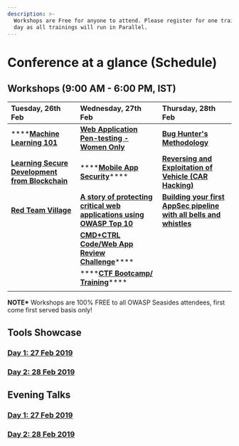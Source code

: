 ```yaml
---
description: >-
  Workshops are Free for anyone to attend. Please register for one training per
  day as all trainings will run in Parallel.
---
```


# Conference at a glance \(Schedule\)

## **Workshops \(9:00 AM - 6:00 PM, IST\)**

| **Tuesday, 26th Feb** | **Wednesday, 27th Feb** | **Thursday, 28th Feb** |
| :--- | :--- | :--- |
| \*\*\*\*[**Machine Learning 101**](https://2019.owaspseasides.com/events/machine-learning-101-workshop)  | [**Web Application Pen-testing - Women Only**](https://www.owaspseasides.com/events/penetration-testing-workshop) | [**Bug Hunter's Methodology**](https://www.owaspseasides.com/events/bug-hunters-methodology) |
| [**Learning Secure Development from Blockchain**](https://www.owaspseasides.com/events/learning-secure-development-from-blockchained) | \*\*\*\*[**Mobile App Security**](https://2019.owaspseasides.com/events/mobile-appsecurity)\*\*\*\* | [**Reversing and Exploitation of Vehicle \(CAR Hacking\)**](https://www.owaspseasides.com/events/car-hacking-village) |
| [**Red Team Village**](https://www.owaspseasides.com/events/red-team-village) | [**A story of protecting critical web applications using OWASP Top 10** ](https://www.owaspseasides.com/events/game-of-chromes-a-story-of-protecting-critical-web-applications-using-owasp-top-10) | [**Building your first AppSec pipeline with all bells and whistles**](https://www.owaspseasides.com/events/building-your-first-appsec-pipeline-with-all-bells-and-whistles) |
|  | [**CMD+CTRL Code/Web App Review Challenge**](https://2019.owaspseasides.com/events/cmd+ctrl-code-web-app-review-challenge)\*\*\*\* |  |
|  | \*\*\*\*[**CTF Bootcamp/ Training**](https://2019.owaspseasides.com/events/ctf-bootcamp-training)\*\*\*\* |  |
|  |  |  |

**NOTE\*** Workshops are 100% FREE to all OWASP Seasides attendees, first come first served basis only!

## **Tools Showcase**

### [Day 1: 27 Feb 2019](https://www.owaspseasides.com/tools-showcase/day-1-27-feb-2019)

### [Day 2: 28 Feb 2019](https://www.owaspseasides.com/tools-showcase/day-2-28-feb-2019)

## **Evening Talks**

### [Day 1: 27 Feb 2019](https://www.owaspseasides.com/evening-talks/27th-february)

### [Day 2: 28 Feb 2019](https://www.owaspseasides.com/evening-talks/28th-february)

